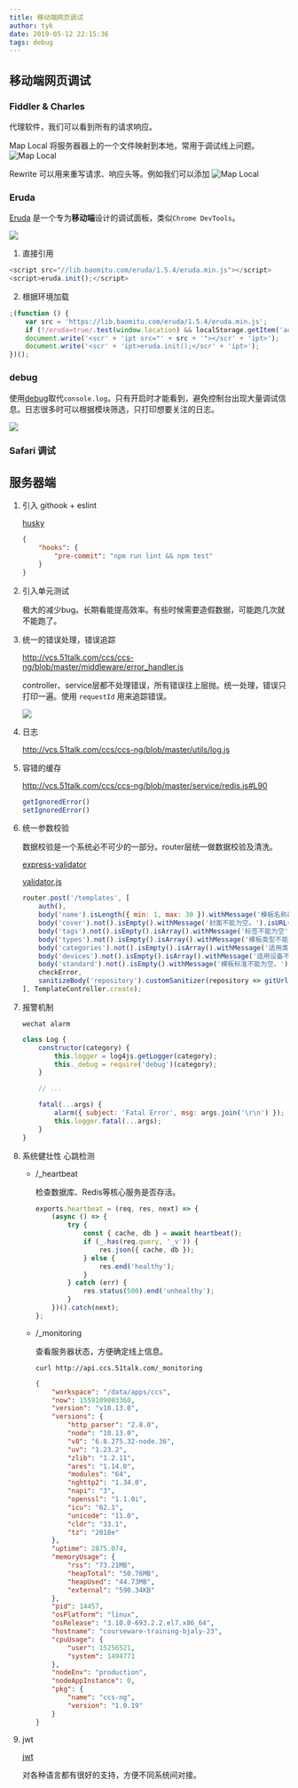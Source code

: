 ```yaml
---
title: 移动端网页调试
author: tyk
date: 2019-05-12 22:15:36
tags: debug 
---
```

## 移动端网页调试

### Fiddler & Charles

代理软件，我们可以看到所有的请求响应。

Map Local 
将服务器器上的一个文件映射到本地，常用于调试线上问题。
![Map Local](/images/charles-map-local.png)

Rewrite
可以用来重写请求、响应头等。例如我们可以添加
![Map Local](/images/charles-write.png)

### Eruda

[Eruda](https://github.com/liriliri/eruda) 是一个专为**移动端**设计的调试面板，类似`Chrome DevTools`。

![](/images/eruda.png)

1. 直接引用

``` js
<script src="//lib.baomitu.com/eruda/1.5.4/eruda.min.js"></script>
<script>eruda.init();</script>
```

2. 根据环境加载

``` js 
;(function () {
    var src = 'https://lib.baomitu.com/eruda/1.5.4/eruda.min.js';
    if (!/eruda=true/.test(window.location) && localStorage.getItem('active-eruda') != 'true') return;
    document.write('<scr' + 'ipt src="' + src + '"></scr' + 'ipt>');
    document.write('<scr' + 'ipt>eruda.init();</scr' + 'ipt>');
})();
```

### debug 

使用[debug](https://www.npmjs.com/package/debug)取代`console.log`。只有开启时才能看到，避免控制台出现大量调试信息。日志很多时可以根据模块筛选，只打印想要关注的日志。

![](/images/debug-module.png)

### Safari 调试


## 服务器端

1. 引入 githook + eslint 

    [husky](https://github.com/typicode/husky)

    ``` json 
    {
        "hooks": {
            "pre-commit": "npm run lint && npm test"
        }
    }
    ```

2. 引入单元测试 

    极大的减少bug。长期看能提高效率。有些时候需要造假数据，可能跑几次就不能跑了。

3. 统一的错误处理，错误追踪

    <http://vcs.51talk.com/ccs/ccs-ng/blob/master/middleware/error_handler.js>

    controller、service层都不处理错误，所有错误往上层抛。统一处理，错误只打印一遍。使用 `requestId` 用来追踪错误。

    ![](/images/error-requestId.png)

4. 日志

    <http://vcs.51talk.com/ccs/ccs-ng/blob/master/utils/log.js>

5. 容错的缓存

    <http://vcs.51talk.com/ccs/ccs-ng/blob/master/service/redis.js#L90>

    ``` js 
    getIgnoredError()
    setIgnoredError()
    ```

6. 统一参数校验

    数据校验是一个系统必不可少的一部分。router层统一做数据校验及清洗。

    [express-validator](https://github.com/express-validator/express-validator)

    [validator.js](https://github.com/chriso/validator.js)

    ``` js 
    router.post('/templates', [
        auth(),
        body('name').isLength({ min: 1, max: 30 }).withMessage('模板名称最少1个最多30个字符。'),
        body('cover').not().isEmpty().withMessage('封面不能为空。').isURL().withMessage('封面不能合法。'),
        body('tags').not().isEmpty().isArray().withMessage('标签不能为空'),
        body('types').not().isEmpty().isArray().withMessage('模板类型不能为空'),
        body('categories').not().isEmpty().isArray().withMessage('适用类型不能为空。'),
        body('devices').not().isEmpty().isArray().withMessage('适用设备不能为空'),
        body('standard').not().isEmpty().withMessage('模板标准不能为空。').isIn(TEMPLATE_STANDARD).withMessage('不支持的模板标准。'),
        checkError,
        sanitizeBody('repository').customSanitizer(repository => gitUrlParse(repository).toString('ssh'))
    ], TemplateController.create);
    ```

7. 报警机制

    ```
    wechat alarm
    ```

    ``` js 
    class Log {
        constructor(category) {
            this.logger = log4js.getLogger(category);
            this._debug = require('debug')(category);
        }

        // ...

        fatal(...args) {
            alarm({ subject: 'Fatal Error', msg: args.join('\r\n') });
            this.logger.fatal(...args);
        }
    }
    ```

8. 系统健壮性 心跳检测

    - /_heartbeat
        
        检查数据库、Redis等核心服务是否存活。

        ``` js  
        exports.heartbeat = (req, res, next) => {
            (async () => {
                try {
                    const { cache, db } = await heartbeat();
                    if (_.has(req.query, '_v')) {
                        res.json({ cache, db });
                    } else {
                        res.end('healthy');
                    }
                } catch (err) {
                    res.status(500).end('unhealthy');
                }
            })().catch(next);
        };
        ```

    - /_monitoring

        查看服务器状态，方便确定线上信息。

        ``` shell 
        curl http://api.ccs.51talk.com/_monitoring
        ```

        ``` json 
        {
            "workspace": "/data/apps/ccs",
            "now": 1559109003360,
            "version": "v10.13.0",
            "versions": {
                "http_parser": "2.8.0",
                "node": "10.13.0",
                "v8": "6.8.275.32-node.36",
                "uv": "1.23.2",
                "zlib": "1.2.11",
                "ares": "1.14.0",
                "modules": "64",
                "nghttp2": "1.34.0",
                "napi": "3",
                "openssl": "1.1.0i",
                "icu": "62.1",
                "unicode": "11.0",
                "cldr": "33.1",
                "tz": "2018e"
            },
            "uptime": 2875.074,
            "memoryUsage": {
                "rss": "73.21MB",
                "heapTotal": "50.76MB",
                "heapUsed": "44.73MB",
                "external": "590.34KB"
            },
            "pid": 14457,
            "osPlatform": "linux",
            "osRelease": "3.10.0-693.2.2.el7.x86_64",
            "hostname": "courseware-training-bjaly-23",
            "cpuUsage": {
                "user": 15256521,
                "system": 1494771
            },
            "nodeEnv": "production",
            "nodeAppInstance": 0,
            "pkg": {
                "name": "ccs-ng",
                "version": "1.0.19"
            }
        }
        ```

9. jwt 

    [jwt](https://jwt.io/)

    对各种语言都有很好的支持，方便不同系统间对接。
